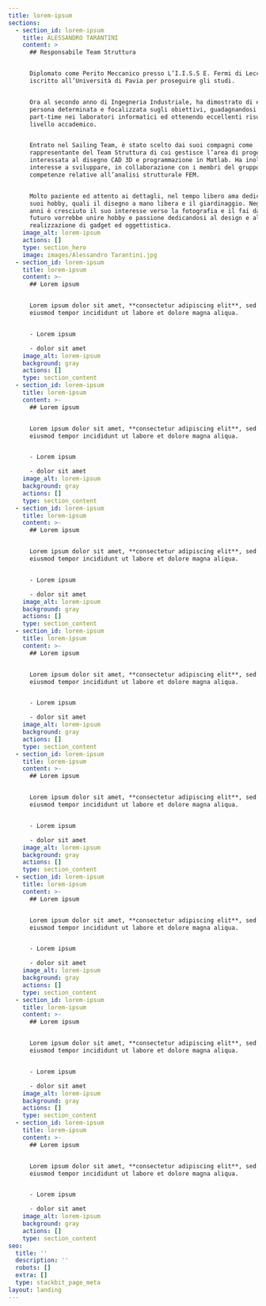 ```yaml
---
title: lorem-ipsum
sections:
  - section_id: lorem-ipsum
    title: ALESSANDRO TARANTINI
    content: >
      ## Responsabile Team Struttura


      Diplomato come Perito Meccanico presso L’I.I.S.S E. Fermi di Lecce, si è
      iscritto all’Università di Pavia per proseguire gli studi.


      Ora al secondo anno di Ingegneria Industriale, ha dimostrato di essere una
      persona determinata e focalizzata sugli obiettivi, guadagnandosi un
      part-time nei laboratori informatici ed ottenendo eccellenti risultati a
      livello accademico.


      Entrato nel Sailing Team, è stato scelto dai suoi compagni come
      rappresentante del Team Struttura di cui gestisce l’area di progetto
      interessata al disegno CAD 3D e programmazione in Matlab. Ha inoltre
      interesse a sviluppare, in collaborazione con i membri del gruppo, le
      competenze relative all’analisi strutturale FEM.


      Molto paziente ed attento ai dettagli, nel tempo libero ama dedicarsi ai
      suoi hobby, quali il disegno a mano libera e il giardinaggio. Negli ultimi
      anni è cresciuto il suo interesse verso la fotografia e il fai da te e in
      futuro vorrebbe unire hobby e passione dedicandosi al design e alla
      realizzazione di gadget ed oggettistica.
    image_alt: lorem-ipsum
    actions: []
    type: section_hero
    image: images/Alessandro Tarantini.jpg
  - section_id: lorem-ipsum
    title: lorem-ipsum
    content: >-
      ## Lorem ipsum


      Lorem ipsum dolor sit amet, **consectetur adipiscing elit**, sed do
      eiusmod tempor incididunt ut labore et dolore magna aliqua.


      - Lorem ipsum

      - dolor sit amet
    image_alt: lorem-ipsum
    background: gray
    actions: []
    type: section_content
  - section_id: lorem-ipsum
    title: lorem-ipsum
    content: >-
      ## Lorem ipsum


      Lorem ipsum dolor sit amet, **consectetur adipiscing elit**, sed do
      eiusmod tempor incididunt ut labore et dolore magna aliqua.


      - Lorem ipsum

      - dolor sit amet
    image_alt: lorem-ipsum
    background: gray
    actions: []
    type: section_content
  - section_id: lorem-ipsum
    title: lorem-ipsum
    content: >-
      ## Lorem ipsum


      Lorem ipsum dolor sit amet, **consectetur adipiscing elit**, sed do
      eiusmod tempor incididunt ut labore et dolore magna aliqua.


      - Lorem ipsum

      - dolor sit amet
    image_alt: lorem-ipsum
    background: gray
    actions: []
    type: section_content
  - section_id: lorem-ipsum
    title: lorem-ipsum
    content: >-
      ## Lorem ipsum


      Lorem ipsum dolor sit amet, **consectetur adipiscing elit**, sed do
      eiusmod tempor incididunt ut labore et dolore magna aliqua.


      - Lorem ipsum

      - dolor sit amet
    image_alt: lorem-ipsum
    background: gray
    actions: []
    type: section_content
  - section_id: lorem-ipsum
    title: lorem-ipsum
    content: >-
      ## Lorem ipsum


      Lorem ipsum dolor sit amet, **consectetur adipiscing elit**, sed do
      eiusmod tempor incididunt ut labore et dolore magna aliqua.


      - Lorem ipsum

      - dolor sit amet
    image_alt: lorem-ipsum
    background: gray
    actions: []
    type: section_content
  - section_id: lorem-ipsum
    title: lorem-ipsum
    content: >-
      ## Lorem ipsum


      Lorem ipsum dolor sit amet, **consectetur adipiscing elit**, sed do
      eiusmod tempor incididunt ut labore et dolore magna aliqua.


      - Lorem ipsum

      - dolor sit amet
    image_alt: lorem-ipsum
    background: gray
    actions: []
    type: section_content
  - section_id: lorem-ipsum
    title: lorem-ipsum
    content: >-
      ## Lorem ipsum


      Lorem ipsum dolor sit amet, **consectetur adipiscing elit**, sed do
      eiusmod tempor incididunt ut labore et dolore magna aliqua.


      - Lorem ipsum

      - dolor sit amet
    image_alt: lorem-ipsum
    background: gray
    actions: []
    type: section_content
  - section_id: lorem-ipsum
    title: lorem-ipsum
    content: >-
      ## Lorem ipsum


      Lorem ipsum dolor sit amet, **consectetur adipiscing elit**, sed do
      eiusmod tempor incididunt ut labore et dolore magna aliqua.


      - Lorem ipsum

      - dolor sit amet
    image_alt: lorem-ipsum
    background: gray
    actions: []
    type: section_content
seo:
  title: ''
  description: ''
  robots: []
  extra: []
  type: stackbit_page_meta
layout: landing
---
```

